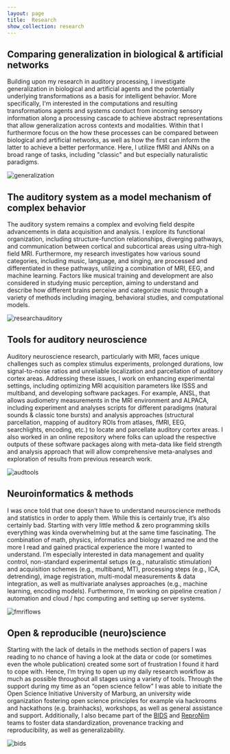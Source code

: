 ```yaml
---
layout: page
title:  Research
show_collection: research
---
```


## Comparing generalization in biological & artificial networks

Building upon my research in auditory processing, I investigate generalization in
biological and artificial agents and the potentially underlying transformations as a basis for intelligent behavior. More specifically, I'm interested in the computations and resulting transformations agents and systems conduct from incoming sensory information along a processing cascade to achieve abstract representations that allow generalization across contexts and modalities. Within that I furthermore focus on the how these processes can be compared between biological and artificial networks, as well as how the first can inform the latter to achieve a better performance. Here, I utilize fMRI and ANNs on a broad range of tasks, including "classic" and but especially naturalistic paradigms.  

![generalization](../assets/img/GAC_commentary.png)


## The auditory system as a model mechanism of complex behavior 
The auditory system remains a complex and evolving field despite advancements in data acquisition and analysis. I explore its functional organization, including structure-function relationships, diverging pathways, and communication between cortical and subcortical areas using ultra-high field MRI. Furthermore, my research investigates how various sound categories, including music, language, and singing, are processed and differentiated in these pathways, utilizing a combination of MRI, EEG, and machine learning. Factors like musical training and development are also considered in studying music perception, aiming to understand and describe how different brains perceive and categorize music through a variety of methods including imaging, behavioral studies, and computational models.

![researchauditory](../assets/img/research_auditory.png)

## Tools for auditory neuroscience

Auditory neuroscience research, particularly with MRI, faces unique challenges such as complex stimulus experiments, prolonged durations, low signal-to-noise ratios and unreliable localization and parcellation of auditory cortex areas. Addressing these issues, I work on enhancing experimental settings, including optimizing MRI acquisition parameters like ISSS and multiband, and developing software packages. For example, ANSL, that allows audiometry measurements in the MRI environment and ALPACA, including experiment and analyses scripts for different paradigms (natural sounds & classic tone bursts) and analysis approaches (structural parcellation, mapping of auditory ROIs from atlases, fMRI, EEG, searchlights, encoding, etc.) to locate and parcellate auditory cortex areas. I also worked in an online repository where folks can upload the respective outputs of these software packages along with meta-data like field strength and analysis approach that will allow comprehensive meta-analyses and exploration of results from previous research work.

![audtools](../assets/img/alpaca_logo.png)


## Neuroinformatics & methods

I was once told that one doesn’t have to understand neuroscience methods and statistics in order to apply them. While this is certainly true, it’s also certainly bad. Starting with very little method & zero programming skills everything was kinda overwhelming but at the same time fascinating. The combination of math, physics, informatics and biology amazed me and the more I read and gained practical experience the more I wanted to understand. I’m especially interested in data management and quality control, non-standard experimental setups (e.g., naturalistic stimulation) and acquisition schemes (e.g., multiband, MT), processing steps (e.g., ICA, detrending), image registration, multi-modal measurements & data integration, as well as multivariate analyses approaches (e.g., machine learning, encoding models). Furthermore, I’m working on pipeline creation / automation and cloud / hpc computing and setting up server systems.

![fmriflows](../assets/img/logo_fmriflows.gif)


## Open & reproducible (neuro)science

Starting with the lack of details in the methods section of papers I was reading to no chance of having a look at the data or code (or sometimes even the whole publication) created some sort of frustration I found it hard to cope with. Hence, I’m trying to open up my daily research workflow as much as possible throughout all stages using a variety of tools. Through the support during my time as an “open science fellow” I was able to initiate the Open Science Initiative University of Marburg, an university wide organization fostering open science principles for example via hackrooms and hackathons (e.g. brainhacks), workshops, as well as general assistance and support. Additionally, I also became part of the [BIDS](https://bids-specification.readthedocs.io/en/stable/index.html) and [ReproNim](https://www.repronim.org/) teams to foster data standardization, provenance tracking and reproducibility, as well as generalizability. 

![bids](../assets/img/bids_overview.png)